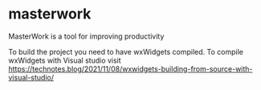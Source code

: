 # masterwork
MasterWork is a tool for improving productivity

To build the project you need to have wxWidgets compiled. 
To compile wxWidgets with Visual studio visit https://technotes.blog/2021/11/08/wxwidgets-building-from-source-with-visual-studio/ 

